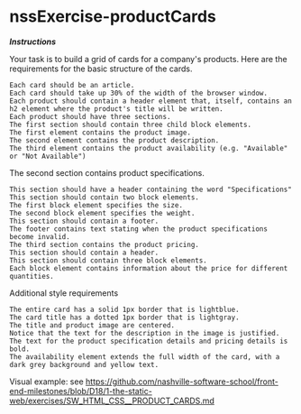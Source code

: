 # nssExercise-productCards

***Instructions***

Your task is to build a grid of cards for a company's products. Here are the requirements for the basic structure of the cards.

	Each card should be an article.
	Each card should take up 30% of the width of the browser window.
	Each product should contain a header element that, itself, contains an h2 element where the product's title will be written.
	Each product should have three sections.
	The first section should contain three child block elements.
	The first element contains the product image.
	The second element contains the product description.
	The third element contains the product availability (e.g. "Available" or "Not Available")


The second section contains product specifications.

	This section should have a header containing the word "Specifications"
	This section should contain two block elements.
	The first block element specifies the size.
	The second block element specifies the weight.
	This section should contain a footer.
	The footer contains text stating when the product specifications become invalid.
	The third section contains the product pricing.
	This section should contain a header.
	This section should contain three block elements.
	Each block element contains information about the price for different quantities.


Additional style requirements

	The entire card has a solid 1px border that is lightblue.
	The card title has a dotted 1px border that is lightgray.
	The title and product image are centered.
	Notice that the text for the description in the image is justified.
	The text for the product specification details and pricing details is bold.
	The availability element extends the full width of the card, with a dark grey background and yellow text.

Visual example: see https://github.com/nashville-software-school/front-end-milestones/blob/D18/1-the-static-web/exercises/SW_HTML_CSS__PRODUCT_CARDS.md
